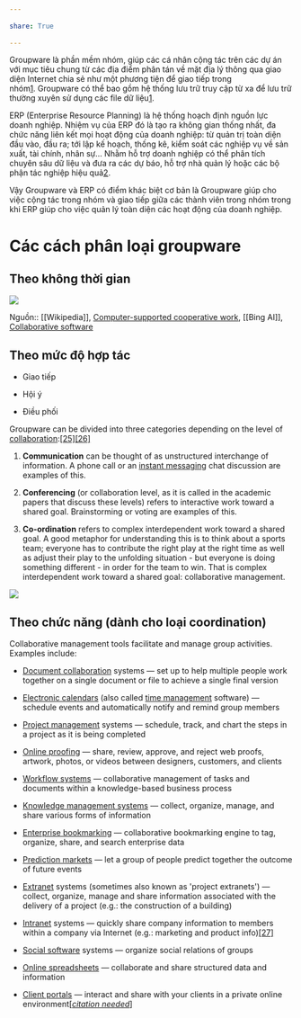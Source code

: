 ---  
share: True  
---  
Groupware là phần mềm nhóm, giúp các cá nhân cộng tác trên các dự án với mục tiêu chung từ các địa điểm phân tán về mặt địa lý thông qua giao diện Internet chia sẻ như một phương tiện để giao tiếp trong nhóm[1](https://filegi.com/tech-term/groupware-3057/). Groupware có thể bao gồm hệ thống lưu trữ truy cập từ xa để lưu trữ thường xuyên sử dụng các file dữ liệu[1](https://filegi.com/tech-term/groupware-3057/).  
  
ERP (Enterprise Resource Planning) là hệ thống hoạch định nguồn lực doanh nghiệp. Nhiệm vụ của ERP đó là tạo ra không gian thống nhất, đa chức năng liên kết mọi hoạt động của doanh nghiệp: từ quản trị toàn diện đầu vào, đầu ra; tới lập kế hoạch, thống kê, kiểm soát các nghiệp vụ về sản xuất, tài chính, nhân sự… Nhằm hỗ trợ doanh nghiệp có thể phân tích chuyên sâu dữ liệu và đưa ra các dự báo, hỗ trợ nhà quản lý hoặc các bộ phận tác nghiệp hiệu quả[2](https://itgtechnology.vn/so-sanh-cac-phan-mem-erp-noi-bat-tren-thi-truong-nam-2021/).  
  
Vậy Groupware và ERP có điểm khác biệt cơ bản là Groupware giúp cho việc cộng tác trong nhóm và giao tiếp giữa các thành viên trong nhóm trong khi ERP giúp cho việc quản lý toàn diện các hoạt động của doanh nghiệp.  
  
# Các cách phân loại groupware  
## Theo không thời gian  
![](https://upload.wikimedia.org/wikipedia/commons/thumb/2/28/Cscwmatrix.jpg/703px-Cscwmatrix.jpg)   
Nguồn:: [[Wikipedia]], [Computer-supported cooperative work](https://en.wikipedia.org/wiki/Computer-supported_cooperative_work), [[Bing AI]], [Collaborative software](https://en.wikipedia.org/wiki/Collaborative_software)  
  
## Theo mức độ hợp tác  
- Giao tiếp  
- Hội ý  
- Điều phối  
  
Groupware can be divided into three categories depending on the level of [collaboration](https://en.wikipedia.org/wiki/Collaboration "Collaboration"):[[25]](https://en.wikipedia.org/wiki/Collaborative_software#cite_note-25)[[26]](https://en.wikipedia.org/wiki/Collaborative_software#cite_note-26)  
  
1.  **Communication** can be thought of as unstructured interchange of information. A phone call or an [instant messaging](https://en.wikipedia.org/wiki/Instant_messaging "Instant messaging") chat discussion are examples of this.  
2.  **Conferencing** (or collaboration level, as it is called in the academic papers that discuss these levels) refers to interactive work toward a shared goal. Brainstorming or voting are examples of this.  
3.  **Co-ordination** refers to complex interdependent work toward a shared goal. A good metaphor for understanding this is to think about a sports team; everyone has to contribute the right play at the right time as well as adjust their play to the unfolding situation - but everyone is doing something different - in order for the team to win. That is complex interdependent work toward a shared goal: collaborative management.  
  
  
![](https://www.researchgate.net/profile/Michael-Koch-21/publication/205976839/figure/fig1/AS:651875657474064@1532430676618/Categorizing-Groupware-in-between-the-three-different-interaction-modescommunication.png)   
  
## Theo chức năng (dành cho loại coordination)   
Collaborative management tools facilitate and manage group activities. Examples include:  
  
-   [Document collaboration](https://en.wikipedia.org/wiki/Document_collaboration "Document collaboration") systems — set up to help multiple people work together on a single document or file to achieve a single final version  
-   [Electronic calendars](https://en.wikipedia.org/wiki/Electronic_calendar "Electronic calendar") (also called [time management](https://en.wikipedia.org/wiki/Time_management "Time management") software) — schedule events and automatically notify and remind group members  
-   [Project management](https://en.wikipedia.org/wiki/Project_management "Project management") systems — schedule, track, and chart the steps in a project as it is being completed  
-   [Online proofing](https://en.wikipedia.org/wiki/Online_proofing "Online proofing") — share, review, approve, and reject web proofs, artwork, photos, or videos between designers, customers, and clients  
-   [Workflow systems](https://en.wikipedia.org/wiki/Workflow_system "Workflow system") — collaborative management of tasks and documents within a knowledge-based business process  
-   [Knowledge management systems](https://en.wikipedia.org/wiki/Knowledge_management_software "Knowledge management software") — collect, organize, manage, and share various forms of information  
-   [Enterprise bookmarking](https://en.wikipedia.org/wiki/Enterprise_bookmarking "Enterprise bookmarking") — collaborative bookmarking engine to tag, organize, share, and search enterprise data  
-   [Prediction markets](https://en.wikipedia.org/wiki/Prediction_market "Prediction market") — let a group of people predict together the outcome of future events  
-   [Extranet](https://en.wikipedia.org/wiki/Extranet "Extranet") systems (sometimes also known as 'project extranets') — collect, organize, manage and share information associated with the delivery of a project (e.g.: the construction of a building)  
-   [Intranet](https://en.wikipedia.org/wiki/Intranet "Intranet") systems — quickly share company information to members within a company via Internet (e.g.: marketing and product info)[[27]](https://en.wikipedia.org/wiki/Collaborative_software#cite_note-Intranet-27)  
-   [Social software](https://en.wikipedia.org/wiki/Social_software "Social software") systems — organize social relations of groups  
-   [Online spreadsheets](https://en.wikipedia.org/wiki/Online_spreadsheet "Online spreadsheet") — collaborate and share structured data and information  
-   [Client portals](https://en.wikipedia.org/wiki/Client_portal "Client portal") — interact and share with your clients in a private online environment[_[citation needed](https://en.wikipedia.org/wiki/Wikipedia:Citation_needed "Wikipedia:Citation needed")_]  
